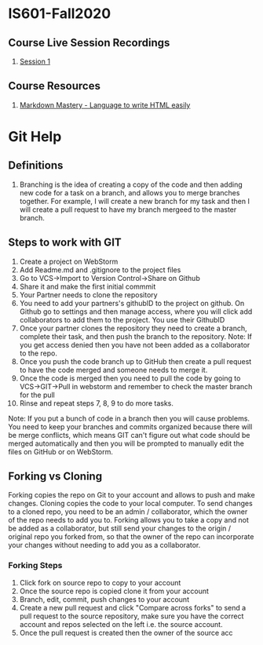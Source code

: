 # IS601-Fall2020

## Course Live Session Recordings
1. [Session 1](https://youtu.be/P4yXk5-iw_I)


## Course Resources

1. [Markdown Mastery - Language to write HTML easily](https://guides.github.com/features/mastering-markdown/)



# Git Help

## Definitions 

1.  Branching is the idea of creating a copy of the code and then adding new code for a task on a branch, and allows 
you to merge branches together.  For example, I will create a new branch for my task and then I will create a pull request to have my branch mergeed to the master branch.



## Steps to work with GIT

1. Create a project on WebStorm
2. Add Readme.md and .gitignore to the project files
3. Go to VCS->Import to Version Control->Share on Github
4. Share it and make the first initial commmit
5. Your Partner needs to clone the repository 
6. You need to add your partners's githubID to the project on github.  On Github go to settings and then manage access, 
where you will click add collaborators to add them to the project.  You use their GithubID 
7. Once your partner clones the repository they need to create a branch, complete their task, and then push the branch
 to the repository.  Note: If you get access denied then you have not been added as a collaborator to the repo.
8.  Once you push the code branch up to GitHub then create a pull request to have the code merged and someone needs to 
merge it.
9.  Once the code is merged then you need to pull the code by going to VCS->GIT->Pull in webstorm and remember to check the master branch for the pull 
10. Rinse and repeat steps 7, 8, 9 to do more tasks.

Note: If you put a bunch of code in a branch then you will cause problems.  You need to keep your branches and commits 
organized because there will be merge conflicts, which means GIT can't figure out what code should be merged 
automatically and then you will be prompted to manually edit the files on GitHub or on WebStorm.

## Forking vs Cloning 

Forking copies the repo on Git to your account and allows to push and make changes.  Cloning copies the code to your
 local computer.  To send changes to a cloned repo, you need to be an admin / collaborator, which the owner of the repo needs to add you to.  Forking allows you to take a copy and not be added as a collaborator, but still send your changes to the origin / original repo you forked from, so that the owner of the repo can incorporate your changes without needing to add you as a collaborator.

###  Forking Steps
1.  Click fork on source repo to copy to your account
2.  Once the source repo is copied clone it from your account
3.  Branch, edit, commit, push changes to your account
4.  Create a new pull request and click "Compare across forks" to send a pull request to the source repository, make 
sure you have the correct account and repos selected on the left i.e. the source account.
5.  Once the pull request is created then the owner of the source acc